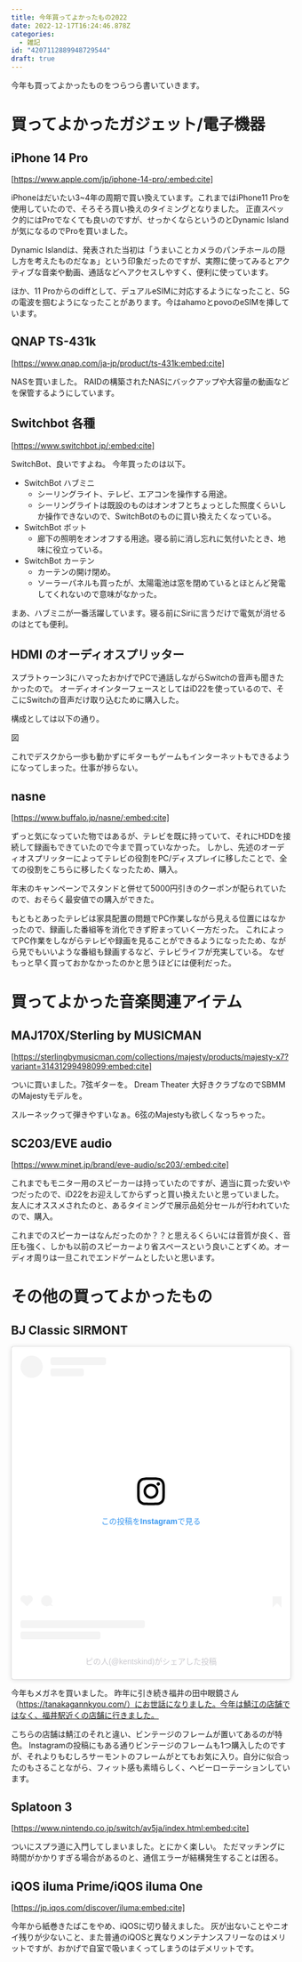```yaml
---
title: 今年買ってよかったもの2022
date: 2022-12-17T16:24:46.878Z
categories:
  - 雑記
id: "4207112889948729544"
draft: true
---
```

今年も買ってよかったものをつらつら書いていきます。

# 買ってよかったガジェット/電子機器

## iPhone 14 Pro

[https://www.apple.com/jp/iphone-14-pro/:embed:cite]

iPhoneはだいたい3~4年の周期で買い換えています。これまではiPhone11 Proを使用していたので、そろそろ買い換えのタイミングとなりました。
正直スペック的にはProでなくても良いのですが、せっかくならというのとDynamic Islandが気になるのでProを買いました。

Dynamic Islandは、発表された当初は「うまいことカメラのパンチホールの隠し方を考えたものだなぁ」という印象だったのですが、実際に使ってみるとアクティブな音楽や動画、通話などへアクセスしやすく、便利に使っています。

ほか、11 Proからのdiffとして、デュアルeSIMに対応するようになったこと、5Gの電波を掴むようになったことがあります。今はahamoとpovoのeSIMを挿しています。


## QNAP TS-431k

[https://www.qnap.com/ja-jp/product/ts-431k:embed:cite]

NASを買いました。
RAIDの構築されたNASにバックアップや大容量の動画などを保管するようにしています。

## Switchbot 各種

[https://www.switchbot.jp/:embed:cite]

SwitchBot、良いですよね。
今年買ったのは以下。

- SwitchBot ハブミニ
  - シーリングライト、テレビ、エアコンを操作する用途。
  - シーリングライトは既設のものはオンオフとちょっとした照度くらいしか操作できないので、SwitchBotのものに買い換えたくなっている。
- SwitchBot ボット
  - 廊下の照明をオンオフする用途。寝る前に消し忘れに気付いたとき、地味に役立っている。
- SwitchBot カーテン
  - カーテンの開け閉め。
  - ソーラーパネルも買ったが、太陽電池は窓を閉めているとほとんど発電してくれないので意味がなかった。

まあ、ハブミニが一番活躍しています。寝る前にSiriに言うだけで電気が消せるのはとても便利。

## HDMI のオーディオスプリッター

スプラトゥーン3にハマったおかげでPCで通話しながらSwitchの音声も聞きたかったので。
オーディオインターフェースとしてはiD22を使っているので、そこにSwitchの音声だけ取り込むために購入した。

構成としては以下の通り。

図

これでデスクから一歩も動かずにギターもゲームもインターネットもできるようになってしまった。仕事が捗らない。

## nasne

[https://www.buffalo.jp/nasne/:embed:cite]

ずっと気になっていた物ではあるが、テレビを既に持っていて、それにHDDを接続して録画もできていたので今まで買っていなかった。
しかし、先述のオーディオスプリッターによってテレビの役割をPC/ディスプレイに移したことで、全ての役割をこちらに移したくなったため、購入。

年末のキャンペーンでスタンドと併せて5000円引きのクーポンが配られていたので、おそらく最安値での購入ができた。

もともとあったテレビは家具配置の問題でPC作業しながら見える位置にはなかったので、録画した番組等を消化できず貯まっていく一方だった。
これによってPC作業をしながらテレビや録画を見ることができるようになったため、ながら見でもいいような番組も録画するなど、テレビライフが充実している。
なぜもっと早く買っておかなかったのかと思うほどには便利だった。

# 買ってよかった音楽関連アイテム

## MAJ170X/Sterling by MUSICMAN

[https://sterlingbymusicman.com/collections/majesty/products/majesty-x7?variant=31431299498099:embed:cite]

ついに買いました。7弦ギターを。
Dream Theater 大好きクラブなのでSBMMのMajestyモデルを。

スルーネックって弾きやすいなぁ。6弦のMajestyも欲しくなっちゃった。

## SC203/EVE audio

[https://www.minet.jp/brand/eve-audio/sc203/:embed:cite]

これまでもモニター用のスピーカーは持っていたのですが、適当に買った安いやつだったので、iD22をお迎えしてからずっと買い換えたいと思っていました。
友人にオススメされたのと、あるタイミングで展示品処分セールが行われていたので、購入。

これまでのスピーカーはなんだったのか？？と思えるくらいには音質が良く、音圧も強く、しかも以前のスピーカーより省スペースという良いことずくめ。オーディオ周りは一旦これでエンドゲームとしたいと思います。

# その他の買ってよかったもの

## BJ Classic SIRMONT

<blockquote class="instagram-media" data-instgrm-permalink="https://www.instagram.com/p/Cg6A-2VLmKo/?utm_source=ig_embed&amp;utm_campaign=loading" data-instgrm-version="14" style=" background:#FFF; border:0; border-radius:3px; box-shadow:0 0 1px 0 rgba(0,0,0,0.5),0 1px 10px 0 rgba(0,0,0,0.15); margin: 1px; max-width:540px; min-width:326px; padding:0; width:99.375%; width:-webkit-calc(100% - 2px); width:calc(100% - 2px);"><div style="padding:16px;"> <a href="https://www.instagram.com/p/Cg6A-2VLmKo/?utm_source=ig_embed&amp;utm_campaign=loading" style=" background:#FFFFFF; line-height:0; padding:0 0; text-align:center; text-decoration:none; width:100%;" target="_blank"> <div style=" display: flex; flex-direction: row; align-items: center;"> <div style="background-color: #F4F4F4; border-radius: 50%; flex-grow: 0; height: 40px; margin-right: 14px; width: 40px;"></div> <div style="display: flex; flex-direction: column; flex-grow: 1; justify-content: center;"> <div style=" background-color: #F4F4F4; border-radius: 4px; flex-grow: 0; height: 14px; margin-bottom: 6px; width: 100px;"></div> <div style=" background-color: #F4F4F4; border-radius: 4px; flex-grow: 0; height: 14px; width: 60px;"></div></div></div><div style="padding: 19% 0;"></div> <div style="display:block; height:50px; margin:0 auto 12px; width:50px;"><svg width="50px" height="50px" viewBox="0 0 60 60" version="1.1" xmlns="https://www.w3.org/2000/svg" xmlns:xlink="https://www.w3.org/1999/xlink"><g stroke="none" stroke-width="1" fill="none" fill-rule="evenodd"><g transform="translate(-511.000000, -20.000000)" fill="#000000"><g><path d="M556.869,30.41 C554.814,30.41 553.148,32.076 553.148,34.131 C553.148,36.186 554.814,37.852 556.869,37.852 C558.924,37.852 560.59,36.186 560.59,34.131 C560.59,32.076 558.924,30.41 556.869,30.41 M541,60.657 C535.114,60.657 530.342,55.887 530.342,50 C530.342,44.114 535.114,39.342 541,39.342 C546.887,39.342 551.658,44.114 551.658,50 C551.658,55.887 546.887,60.657 541,60.657 M541,33.886 C532.1,33.886 524.886,41.1 524.886,50 C524.886,58.899 532.1,66.113 541,66.113 C549.9,66.113 557.115,58.899 557.115,50 C557.115,41.1 549.9,33.886 541,33.886 M565.378,62.101 C565.244,65.022 564.756,66.606 564.346,67.663 C563.803,69.06 563.154,70.057 562.106,71.106 C561.058,72.155 560.06,72.803 558.662,73.347 C557.607,73.757 556.021,74.244 553.102,74.378 C549.944,74.521 548.997,74.552 541,74.552 C533.003,74.552 532.056,74.521 528.898,74.378 C525.979,74.244 524.393,73.757 523.338,73.347 C521.94,72.803 520.942,72.155 519.894,71.106 C518.846,70.057 518.197,69.06 517.654,67.663 C517.244,66.606 516.755,65.022 516.623,62.101 C516.479,58.943 516.448,57.996 516.448,50 C516.448,42.003 516.479,41.056 516.623,37.899 C516.755,34.978 517.244,33.391 517.654,32.338 C518.197,30.938 518.846,29.942 519.894,28.894 C520.942,27.846 521.94,27.196 523.338,26.654 C524.393,26.244 525.979,25.756 528.898,25.623 C532.057,25.479 533.004,25.448 541,25.448 C548.997,25.448 549.943,25.479 553.102,25.623 C556.021,25.756 557.607,26.244 558.662,26.654 C560.06,27.196 561.058,27.846 562.106,28.894 C563.154,29.942 563.803,30.938 564.346,32.338 C564.756,33.391 565.244,34.978 565.378,37.899 C565.522,41.056 565.552,42.003 565.552,50 C565.552,57.996 565.522,58.943 565.378,62.101 M570.82,37.631 C570.674,34.438 570.167,32.258 569.425,30.349 C568.659,28.377 567.633,26.702 565.965,25.035 C564.297,23.368 562.623,22.342 560.652,21.575 C558.743,20.834 556.562,20.326 553.369,20.18 C550.169,20.033 549.148,20 541,20 C532.853,20 531.831,20.033 528.631,20.18 C525.438,20.326 523.257,20.834 521.349,21.575 C519.376,22.342 517.703,23.368 516.035,25.035 C514.368,26.702 513.342,28.377 512.574,30.349 C511.834,32.258 511.326,34.438 511.181,37.631 C511.035,40.831 511,41.851 511,50 C511,58.147 511.035,59.17 511.181,62.369 C511.326,65.562 511.834,67.743 512.574,69.651 C513.342,71.625 514.368,73.296 516.035,74.965 C517.703,76.634 519.376,77.658 521.349,78.425 C523.257,79.167 525.438,79.673 528.631,79.82 C531.831,79.965 532.853,80.001 541,80.001 C549.148,80.001 550.169,79.965 553.369,79.82 C556.562,79.673 558.743,79.167 560.652,78.425 C562.623,77.658 564.297,76.634 565.965,74.965 C567.633,73.296 568.659,71.625 569.425,69.651 C570.167,67.743 570.674,65.562 570.82,62.369 C570.966,59.17 571,58.147 571,50 C571,41.851 570.966,40.831 570.82,37.631"></path></g></g></g></svg></div><div style="padding-top: 8px;"> <div style=" color:#3897f0; font-family:Arial,sans-serif; font-size:14px; font-style:normal; font-weight:550; line-height:18px;">この投稿をInstagramで見る</div></div><div style="padding: 12.5% 0;"></div> <div style="display: flex; flex-direction: row; margin-bottom: 14px; align-items: center;"><div> <div style="background-color: #F4F4F4; border-radius: 50%; height: 12.5px; width: 12.5px; transform: translateX(0px) translateY(7px);"></div> <div style="background-color: #F4F4F4; height: 12.5px; transform: rotate(-45deg) translateX(3px) translateY(1px); width: 12.5px; flex-grow: 0; margin-right: 14px; margin-left: 2px;"></div> <div style="background-color: #F4F4F4; border-radius: 50%; height: 12.5px; width: 12.5px; transform: translateX(9px) translateY(-18px);"></div></div><div style="margin-left: 8px;"> <div style=" background-color: #F4F4F4; border-radius: 50%; flex-grow: 0; height: 20px; width: 20px;"></div> <div style=" width: 0; height: 0; border-top: 2px solid transparent; border-left: 6px solid #f4f4f4; border-bottom: 2px solid transparent; transform: translateX(16px) translateY(-4px) rotate(30deg)"></div></div><div style="margin-left: auto;"> <div style=" width: 0px; border-top: 8px solid #F4F4F4; border-right: 8px solid transparent; transform: translateY(16px);"></div> <div style=" background-color: #F4F4F4; flex-grow: 0; height: 12px; width: 16px; transform: translateY(-4px);"></div> <div style=" width: 0; height: 0; border-top: 8px solid #F4F4F4; border-left: 8px solid transparent; transform: translateY(-4px) translateX(8px);"></div></div></div> <div style="display: flex; flex-direction: column; flex-grow: 1; justify-content: center; margin-bottom: 24px;"> <div style=" background-color: #F4F4F4; border-radius: 4px; flex-grow: 0; height: 14px; margin-bottom: 6px; width: 224px;"></div> <div style=" background-color: #F4F4F4; border-radius: 4px; flex-grow: 0; height: 14px; width: 144px;"></div></div></a><p style=" color:#c9c8cd; font-family:Arial,sans-serif; font-size:14px; line-height:17px; margin-bottom:0; margin-top:8px; overflow:hidden; padding:8px 0 7px; text-align:center; text-overflow:ellipsis; white-space:nowrap;"><a href="https://www.instagram.com/p/Cg6A-2VLmKo/?utm_source=ig_embed&amp;utm_campaign=loading" style=" color:#c9c8cd; font-family:Arial,sans-serif; font-size:14px; font-style:normal; font-weight:normal; line-height:17px; text-decoration:none;" target="_blank">ピの人(@kentskind)がシェアした投稿</a></p></div></blockquote> <script async src="//www.instagram.com/embed.js"></script>

今年もメガネを買いました。
昨年に引き続き福井の田中眼鏡さん（https://tanakagannkyou.com/）にお世話になりました。今年は鯖江の店舗ではなく、福井駅近くの店舗に行きました。

こちらの店舗は鯖江のそれと違い、ビンテージのフレームが置いてあるのが特色。
Instagramの投稿にもある通りビンテージのフレームも1つ購入したのですが、それよりもむしろサーモントのフレームがとてもお気に入り。自分に似合ったのもさることながら、フィット感も素晴らしく、ヘビーローテーションしています。

## Splatoon 3

[https://www.nintendo.co.jp/switch/av5ja/index.html:embed:cite]

ついにスプラ道に入門してしまいました。とにかく楽しい。
ただマッチングに時間がかかりすぎる場合があるのと、通信エラーが結構発生することは困る。

## iQOS iluma Prime/iQOS iluma One

[https://jp.iqos.com/discover/iluma:embed:cite]

今年から紙巻きたばこをやめ、iQOSに切り替えました。
灰が出ないことやニオイ残りが少ないこと、また普通のiQOSと異なりメンテナンスフリーなのはメリットですが、おかげで自室で吸いまくってしまうのはデメリットです。
